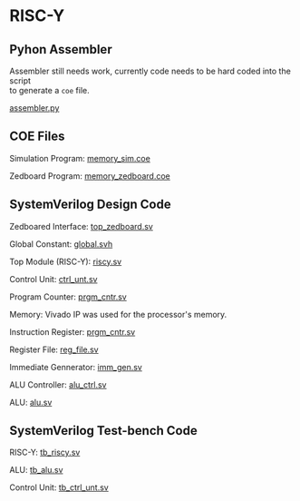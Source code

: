 # RISC-Y

## Pyhon Assembler

Assembler still needs work, currently code needs to be hard coded into the script  
to generate a ```coe``` file.

[assembler.py](assembler.py)

## COE Files

Simulation Program: [memory_sim.coe](memory_sim.coe)  

Zedboard Program: [memory_zedboard.coe](memory_zedboard.coe)  

## SystemVerilog Design Code

Zedboared Interface: [top_zedboard.sv](proj-files-riscy/proj-files-riscy.srcs/sources_1/new/top_zedboard.sv)  

Global Constant: [global.svh](proj-files-riscy/proj-files-riscy.srcs/sources_1/new/global.svh)  

Top Module (RISC-Y): [riscy.sv](proj-files-riscy/proj-files-riscy.srcs/sources_1/new/riscy.sv)  

Control Unit: [ctrl_unt.sv](proj-files-riscy/proj-files-riscy.srcs/sources_1/new/ctrl_unt.sv)  

Program Counter: [prgm_cntr.sv](proj-files-riscy/proj-files-riscy.srcs/sources_1/new/prgm_cntr.sv)  

Memory: Vivado IP was used for the processor's memory.  

Instruction Register: [prgm_cntr.sv](proj-files-riscy/proj-files-riscy.srcs/sources_1/new/instruct_reg.sv)  

Register File: [reg_file.sv](proj-files-riscy/proj-files-riscy.srcs/sources_1/new/reg_file.sv)

Immediate Gennerator: [imm_gen.sv](proj-files-riscy/proj-files-riscy.srcs/sources_1/new/imm_gen.sv)  

ALU Controller: [alu_ctrl.sv](proj-files-riscy/proj-files-riscy.srcs/sources_1/new/alu_ctrl.sv)  

ALU: [alu.sv](proj-files-riscy/proj-files-riscy.srcs/sources_1/new/alu.sv)  

## SystemVerilog Test-bench Code

RISC-Y: [tb_riscy.sv](proj-files-riscy/proj-files-riscy.srcs/sim_1/new/tb_riscy.sv)

ALU: [tb_alu.sv](proj-files-riscy/proj-files-riscy.srcs/sim_1/new/tb_alu.sv)

Control Unit: [tb_ctrl_unt.sv](proj-files-riscy/proj-files-riscy.srcs/sim_1/new/tb_ctrl_unt.sv)
